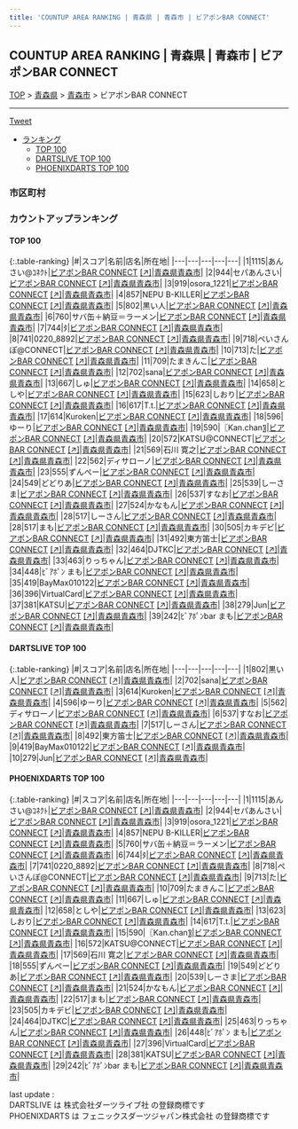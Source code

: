```yaml
---
title: 'COUNTUP AREA RANKING | 青森県 | 青森市 | ビアポンBAR CONNECT'
---
```

## COUNTUP AREA RANKING | 青森県 | 青森市 | ビアポンBAR CONNECT

[TOP](/darts/rank/) > [青森県](/darts/rank/青森県/) > [青森市](/darts/rank/青森県/青森市/) > ビアポンBAR CONNECT

___

<a href="https://twitter.com/share?ref_src=twsrc%5Etfw" data-text="COUNTUP AREA RANKING | 青森県青森市ビアポンBAR CONNECT" class="twitter-share-button" data-hashtags="DARTSLIVE,PHOENIXDARTS,darts,ダーツ" data-show-count="false">Tweet</a>

* [ランキング](#カウントアップランキング)
    * [TOP 100](#top-100)
    * [DARTSLIVE TOP 100](#dartslive-top-100)
    * [PHOENIXDARTS TOP 100](#phoenixdarts-top-100)

### 市区町村

<ul>

</ul>

### カウントアップランキング

#### TOP 100



{:.table-ranking}
|#|スコア|名前|店名|所在地|
|---|---|---|---|---|
|1|1115|<span class="rank-name-pd">あんさい@ｺﾈｸﾄ</span>|<a href="/darts/rank/shops/88970.html">ビアポンBAR CONNECT</a> <a href="https://vs.phoenixdarts.com/jp/shop/shopDetailInfo/s_88970?s_seq=88970">[↗]</a>|<a href="/darts/rank/青森県/青森市">青森県青森市</a>|
|2|944|<span class="rank-name-pd">セパあんさい</span>|<a href="/darts/rank/shops/88970.html">ビアポンBAR CONNECT</a> <a href="https://vs.phoenixdarts.com/jp/shop/shopDetailInfo/s_88970?s_seq=88970">[↗]</a>|<a href="/darts/rank/青森県/青森市">青森県青森市</a>|
|3|919|<span class="rank-name-pd">osora_1221</span>|<a href="/darts/rank/shops/88970.html">ビアポンBAR CONNECT</a> <a href="https://vs.phoenixdarts.com/jp/shop/shopDetailInfo/s_88970?s_seq=88970">[↗]</a>|<a href="/darts/rank/青森県/青森市">青森県青森市</a>|
|4|857|<span class="rank-name-pd">NEPU B-KILLER</span>|<a href="/darts/rank/shops/88970.html">ビアポンBAR CONNECT</a> <a href="https://vs.phoenixdarts.com/jp/shop/shopDetailInfo/s_88970?s_seq=88970">[↗]</a>|<a href="/darts/rank/青森県/青森市">青森県青森市</a>|
|5|802|<span class="rank-name-dl">黒い人</span>|<a href="/darts/rank/shops/dab71a4b143be47c0d9b047a20a7ba1e.html">ビアポンBAR CONNECT</a> <a href="https://search.dartslive.com/jp/shop/dab71a4b143be47c0d9b047a20a7ba1e">[↗]</a>|<a href="/darts/rank/青森県/青森市">青森県青森市</a>|
|6|760|<span class="rank-name-pd">サバ缶＋納豆＝ラーメン</span>|<a href="/darts/rank/shops/88970.html">ビアポンBAR CONNECT</a> <a href="https://vs.phoenixdarts.com/jp/shop/shopDetailInfo/s_88970?s_seq=88970">[↗]</a>|<a href="/darts/rank/青森県/青森市">青森県青森市</a>|
|7|744|<span class="rank-name-pd">ﾀ</span>|<a href="/darts/rank/shops/88970.html">ビアポンBAR CONNECT</a> <a href="https://vs.phoenixdarts.com/jp/shop/shopDetailInfo/s_88970?s_seq=88970">[↗]</a>|<a href="/darts/rank/青森県/青森市">青森県青森市</a>|
|8|741|<span class="rank-name-pd">0220_8892</span>|<a href="/darts/rank/shops/88970.html">ビアポンBAR CONNECT</a> <a href="https://vs.phoenixdarts.com/jp/shop/shopDetailInfo/s_88970?s_seq=88970">[↗]</a>|<a href="/darts/rank/青森県/青森市">青森県青森市</a>|
|9|718|<span class="rank-name-pd">ぺいさんぽ@CONNECT</span>|<a href="/darts/rank/shops/88970.html">ビアポンBAR CONNECT</a> <a href="https://vs.phoenixdarts.com/jp/shop/shopDetailInfo/s_88970?s_seq=88970">[↗]</a>|<a href="/darts/rank/青森県/青森市">青森県青森市</a>|
|10|713|<span class="rank-name-pd">た</span>|<a href="/darts/rank/shops/88970.html">ビアポンBAR CONNECT</a> <a href="https://vs.phoenixdarts.com/jp/shop/shopDetailInfo/s_88970?s_seq=88970">[↗]</a>|<a href="/darts/rank/青森県/青森市">青森県青森市</a>|
|11|709|<span class="rank-name-pd">たまきんこ</span>|<a href="/darts/rank/shops/88970.html">ビアポンBAR CONNECT</a> <a href="https://vs.phoenixdarts.com/jp/shop/shopDetailInfo/s_88970?s_seq=88970">[↗]</a>|<a href="/darts/rank/青森県/青森市">青森県青森市</a>|
|12|702|<span class="rank-name-dl">sana</span>|<a href="/darts/rank/shops/dab71a4b143be47c0d9b047a20a7ba1e.html">ビアポンBAR CONNECT</a> <a href="https://search.dartslive.com/jp/shop/dab71a4b143be47c0d9b047a20a7ba1e">[↗]</a>|<a href="/darts/rank/青森県/青森市">青森県青森市</a>|
|13|667|<span class="rank-name-pd">しゅ</span>|<a href="/darts/rank/shops/88970.html">ビアポンBAR CONNECT</a> <a href="https://vs.phoenixdarts.com/jp/shop/shopDetailInfo/s_88970?s_seq=88970">[↗]</a>|<a href="/darts/rank/青森県/青森市">青森県青森市</a>|
|14|658|<span class="rank-name-pd">としや</span>|<a href="/darts/rank/shops/88970.html">ビアポンBAR CONNECT</a> <a href="https://vs.phoenixdarts.com/jp/shop/shopDetailInfo/s_88970?s_seq=88970">[↗]</a>|<a href="/darts/rank/青森県/青森市">青森県青森市</a>|
|15|623|<span class="rank-name-pd">しおり</span>|<a href="/darts/rank/shops/88970.html">ビアポンBAR CONNECT</a> <a href="https://vs.phoenixdarts.com/jp/shop/shopDetailInfo/s_88970?s_seq=88970">[↗]</a>|<a href="/darts/rank/青森県/青森市">青森県青森市</a>|
|16|617|<span class="rank-name-pd">T.t.</span>|<a href="/darts/rank/shops/88970.html">ビアポンBAR CONNECT</a> <a href="https://vs.phoenixdarts.com/jp/shop/shopDetailInfo/s_88970?s_seq=88970">[↗]</a>|<a href="/darts/rank/青森県/青森市">青森県青森市</a>|
|17|614|<span class="rank-name-dl">Kuroken</span>|<a href="/darts/rank/shops/dab71a4b143be47c0d9b047a20a7ba1e.html">ビアポンBAR CONNECT</a> <a href="https://search.dartslive.com/jp/shop/dab71a4b143be47c0d9b047a20a7ba1e">[↗]</a>|<a href="/darts/rank/青森県/青森市">青森県青森市</a>|
|18|596|<span class="rank-name-dl">ゆーり</span>|<a href="/darts/rank/shops/dab71a4b143be47c0d9b047a20a7ba1e.html">ビアポンBAR CONNECT</a> <a href="https://search.dartslive.com/jp/shop/dab71a4b143be47c0d9b047a20a7ba1e">[↗]</a>|<a href="/darts/rank/青森県/青森市">青森県青森市</a>|
|19|590|<span class="rank-name-pd">〖Kan.chan〗</span>|<a href="/darts/rank/shops/88970.html">ビアポンBAR CONNECT</a> <a href="https://vs.phoenixdarts.com/jp/shop/shopDetailInfo/s_88970?s_seq=88970">[↗]</a>|<a href="/darts/rank/青森県/青森市">青森県青森市</a>|
|20|572|<span class="rank-name-pd">KATSU@CONNECT</span>|<a href="/darts/rank/shops/88970.html">ビアポンBAR CONNECT</a> <a href="https://vs.phoenixdarts.com/jp/shop/shopDetailInfo/s_88970?s_seq=88970">[↗]</a>|<a href="/darts/rank/青森県/青森市">青森県青森市</a>|
|21|569|<span class="rank-name-pd"><span class="pro-icon-pd"></span>石川 寛之</span>|<a href="/darts/rank/shops/88970.html">ビアポンBAR CONNECT</a> <a href="https://vs.phoenixdarts.com/jp/shop/shopDetailInfo/s_88970?s_seq=88970">[↗]</a>|<a href="/darts/rank/青森県/青森市">青森県青森市</a>|
|22|562|<span class="rank-name-dl">ディサローノ</span>|<a href="/darts/rank/shops/dab71a4b143be47c0d9b047a20a7ba1e.html">ビアポンBAR CONNECT</a> <a href="https://search.dartslive.com/jp/shop/dab71a4b143be47c0d9b047a20a7ba1e">[↗]</a>|<a href="/darts/rank/青森県/青森市">青森県青森市</a>|
|23|555|<span class="rank-name-pd">ずんぺー</span>|<a href="/darts/rank/shops/88970.html">ビアポンBAR CONNECT</a> <a href="https://vs.phoenixdarts.com/jp/shop/shopDetailInfo/s_88970?s_seq=88970">[↗]</a>|<a href="/darts/rank/青森県/青森市">青森県青森市</a>|
|24|549|<span class="rank-name-pd">どどりあ</span>|<a href="/darts/rank/shops/88970.html">ビアポンBAR CONNECT</a> <a href="https://vs.phoenixdarts.com/jp/shop/shopDetailInfo/s_88970?s_seq=88970">[↗]</a>|<a href="/darts/rank/青森県/青森市">青森県青森市</a>|
|25|539|<span class="rank-name-pd">しーさま</span>|<a href="/darts/rank/shops/88970.html">ビアポンBAR CONNECT</a> <a href="https://vs.phoenixdarts.com/jp/shop/shopDetailInfo/s_88970?s_seq=88970">[↗]</a>|<a href="/darts/rank/青森県/青森市">青森県青森市</a>|
|26|537|<span class="rank-name-dl">すなお</span>|<a href="/darts/rank/shops/dab71a4b143be47c0d9b047a20a7ba1e.html">ビアポンBAR CONNECT</a> <a href="https://search.dartslive.com/jp/shop/dab71a4b143be47c0d9b047a20a7ba1e">[↗]</a>|<a href="/darts/rank/青森県/青森市">青森県青森市</a>|
|27|524|<span class="rank-name-pd">かなもん</span>|<a href="/darts/rank/shops/88970.html">ビアポンBAR CONNECT</a> <a href="https://vs.phoenixdarts.com/jp/shop/shopDetailInfo/s_88970?s_seq=88970">[↗]</a>|<a href="/darts/rank/青森県/青森市">青森県青森市</a>|
|28|517|<span class="rank-name-dl">しーさん</span>|<a href="/darts/rank/shops/dab71a4b143be47c0d9b047a20a7ba1e.html">ビアポンBAR CONNECT</a> <a href="https://search.dartslive.com/jp/shop/dab71a4b143be47c0d9b047a20a7ba1e">[↗]</a>|<a href="/darts/rank/青森県/青森市">青森県青森市</a>|
|28|517|<span class="rank-name-pd">まも</span>|<a href="/darts/rank/shops/88970.html">ビアポンBAR CONNECT</a> <a href="https://vs.phoenixdarts.com/jp/shop/shopDetailInfo/s_88970?s_seq=88970">[↗]</a>|<a href="/darts/rank/青森県/青森市">青森県青森市</a>|
|30|505|<span class="rank-name-pd">カキデビ</span>|<a href="/darts/rank/shops/88970.html">ビアポンBAR CONNECT</a> <a href="https://vs.phoenixdarts.com/jp/shop/shopDetailInfo/s_88970?s_seq=88970">[↗]</a>|<a href="/darts/rank/青森県/青森市">青森県青森市</a>|
|31|492|<span class="rank-name-dl">東方笛士</span>|<a href="/darts/rank/shops/dab71a4b143be47c0d9b047a20a7ba1e.html">ビアポンBAR CONNECT</a> <a href="https://search.dartslive.com/jp/shop/dab71a4b143be47c0d9b047a20a7ba1e">[↗]</a>|<a href="/darts/rank/青森県/青森市">青森県青森市</a>|
|32|464|<span class="rank-name-pd">DJTKC</span>|<a href="/darts/rank/shops/88970.html">ビアポンBAR CONNECT</a> <a href="https://vs.phoenixdarts.com/jp/shop/shopDetailInfo/s_88970?s_seq=88970">[↗]</a>|<a href="/darts/rank/青森県/青森市">青森県青森市</a>|
|33|463|<span class="rank-name-pd">りっちゃん</span>|<a href="/darts/rank/shops/88970.html">ビアポンBAR CONNECT</a> <a href="https://vs.phoenixdarts.com/jp/shop/shopDetailInfo/s_88970?s_seq=88970">[↗]</a>|<a href="/darts/rank/青森県/青森市">青森県青森市</a>|
|34|448|<span class="rank-name-pd">ﾋﾞｱﾎﾟﾝ まも</span>|<a href="/darts/rank/shops/88970.html">ビアポンBAR CONNECT</a> <a href="https://vs.phoenixdarts.com/jp/shop/shopDetailInfo/s_88970?s_seq=88970">[↗]</a>|<a href="/darts/rank/青森県/青森市">青森県青森市</a>|
|35|419|<span class="rank-name-dl">BayMax010122</span>|<a href="/darts/rank/shops/dab71a4b143be47c0d9b047a20a7ba1e.html">ビアポンBAR CONNECT</a> <a href="https://search.dartslive.com/jp/shop/dab71a4b143be47c0d9b047a20a7ba1e">[↗]</a>|<a href="/darts/rank/青森県/青森市">青森県青森市</a>|
|36|396|<span class="rank-name-pd">VirtualCard</span>|<a href="/darts/rank/shops/88970.html">ビアポンBAR CONNECT</a> <a href="https://vs.phoenixdarts.com/jp/shop/shopDetailInfo/s_88970?s_seq=88970">[↗]</a>|<a href="/darts/rank/青森県/青森市">青森県青森市</a>|
|37|381|<span class="rank-name-pd">KATSU</span>|<a href="/darts/rank/shops/88970.html">ビアポンBAR CONNECT</a> <a href="https://vs.phoenixdarts.com/jp/shop/shopDetailInfo/s_88970?s_seq=88970">[↗]</a>|<a href="/darts/rank/青森県/青森市">青森県青森市</a>|
|38|279|<span class="rank-name-dl">Jun</span>|<a href="/darts/rank/shops/dab71a4b143be47c0d9b047a20a7ba1e.html">ビアポンBAR CONNECT</a> <a href="https://search.dartslive.com/jp/shop/dab71a4b143be47c0d9b047a20a7ba1e">[↗]</a>|<a href="/darts/rank/青森県/青森市">青森県青森市</a>|
|39|242|<span class="rank-name-pd">ﾋﾞｱﾎﾟﾝbar まも</span>|<a href="/darts/rank/shops/88970.html">ビアポンBAR CONNECT</a> <a href="https://vs.phoenixdarts.com/jp/shop/shopDetailInfo/s_88970?s_seq=88970">[↗]</a>|<a href="/darts/rank/青森県/青森市">青森県青森市</a>|


#### DARTSLIVE TOP 100



{:.table-ranking}
|#|スコア|名前|店名|所在地|
|---|---|---|---|---|
|1|802|<span class="rank-name-dl">黒い人</span>|<a href="/darts/rank/shops/dab71a4b143be47c0d9b047a20a7ba1e.html">ビアポンBAR CONNECT</a> <a href="https://search.dartslive.com/jp/shop/dab71a4b143be47c0d9b047a20a7ba1e">[↗]</a>|<a href="/darts/rank/青森県/青森市">青森県青森市</a>|
|2|702|<span class="rank-name-dl">sana</span>|<a href="/darts/rank/shops/dab71a4b143be47c0d9b047a20a7ba1e.html">ビアポンBAR CONNECT</a> <a href="https://search.dartslive.com/jp/shop/dab71a4b143be47c0d9b047a20a7ba1e">[↗]</a>|<a href="/darts/rank/青森県/青森市">青森県青森市</a>|
|3|614|<span class="rank-name-dl">Kuroken</span>|<a href="/darts/rank/shops/dab71a4b143be47c0d9b047a20a7ba1e.html">ビアポンBAR CONNECT</a> <a href="https://search.dartslive.com/jp/shop/dab71a4b143be47c0d9b047a20a7ba1e">[↗]</a>|<a href="/darts/rank/青森県/青森市">青森県青森市</a>|
|4|596|<span class="rank-name-dl">ゆーり</span>|<a href="/darts/rank/shops/dab71a4b143be47c0d9b047a20a7ba1e.html">ビアポンBAR CONNECT</a> <a href="https://search.dartslive.com/jp/shop/dab71a4b143be47c0d9b047a20a7ba1e">[↗]</a>|<a href="/darts/rank/青森県/青森市">青森県青森市</a>|
|5|562|<span class="rank-name-dl">ディサローノ</span>|<a href="/darts/rank/shops/dab71a4b143be47c0d9b047a20a7ba1e.html">ビアポンBAR CONNECT</a> <a href="https://search.dartslive.com/jp/shop/dab71a4b143be47c0d9b047a20a7ba1e">[↗]</a>|<a href="/darts/rank/青森県/青森市">青森県青森市</a>|
|6|537|<span class="rank-name-dl">すなお</span>|<a href="/darts/rank/shops/dab71a4b143be47c0d9b047a20a7ba1e.html">ビアポンBAR CONNECT</a> <a href="https://search.dartslive.com/jp/shop/dab71a4b143be47c0d9b047a20a7ba1e">[↗]</a>|<a href="/darts/rank/青森県/青森市">青森県青森市</a>|
|7|517|<span class="rank-name-dl">しーさん</span>|<a href="/darts/rank/shops/dab71a4b143be47c0d9b047a20a7ba1e.html">ビアポンBAR CONNECT</a> <a href="https://search.dartslive.com/jp/shop/dab71a4b143be47c0d9b047a20a7ba1e">[↗]</a>|<a href="/darts/rank/青森県/青森市">青森県青森市</a>|
|8|492|<span class="rank-name-dl">東方笛士</span>|<a href="/darts/rank/shops/dab71a4b143be47c0d9b047a20a7ba1e.html">ビアポンBAR CONNECT</a> <a href="https://search.dartslive.com/jp/shop/dab71a4b143be47c0d9b047a20a7ba1e">[↗]</a>|<a href="/darts/rank/青森県/青森市">青森県青森市</a>|
|9|419|<span class="rank-name-dl">BayMax010122</span>|<a href="/darts/rank/shops/dab71a4b143be47c0d9b047a20a7ba1e.html">ビアポンBAR CONNECT</a> <a href="https://search.dartslive.com/jp/shop/dab71a4b143be47c0d9b047a20a7ba1e">[↗]</a>|<a href="/darts/rank/青森県/青森市">青森県青森市</a>|
|10|279|<span class="rank-name-dl">Jun</span>|<a href="/darts/rank/shops/dab71a4b143be47c0d9b047a20a7ba1e.html">ビアポンBAR CONNECT</a> <a href="https://search.dartslive.com/jp/shop/dab71a4b143be47c0d9b047a20a7ba1e">[↗]</a>|<a href="/darts/rank/青森県/青森市">青森県青森市</a>|


#### PHOENIXDARTS TOP 100



{:.table-ranking}
|#|スコア|名前|店名|所在地|
|---|---|---|---|---|
|1|1115|<span class="rank-name-pd">あんさい@ｺﾈｸﾄ</span>|<a href="/darts/rank/shops/88970.html">ビアポンBAR CONNECT</a> <a href="https://vs.phoenixdarts.com/jp/shop/shopDetailInfo/s_88970?s_seq=88970">[↗]</a>|<a href="/darts/rank/青森県/青森市">青森県青森市</a>|
|2|944|<span class="rank-name-pd">セパあんさい</span>|<a href="/darts/rank/shops/88970.html">ビアポンBAR CONNECT</a> <a href="https://vs.phoenixdarts.com/jp/shop/shopDetailInfo/s_88970?s_seq=88970">[↗]</a>|<a href="/darts/rank/青森県/青森市">青森県青森市</a>|
|3|919|<span class="rank-name-pd">osora_1221</span>|<a href="/darts/rank/shops/88970.html">ビアポンBAR CONNECT</a> <a href="https://vs.phoenixdarts.com/jp/shop/shopDetailInfo/s_88970?s_seq=88970">[↗]</a>|<a href="/darts/rank/青森県/青森市">青森県青森市</a>|
|4|857|<span class="rank-name-pd">NEPU B-KILLER</span>|<a href="/darts/rank/shops/88970.html">ビアポンBAR CONNECT</a> <a href="https://vs.phoenixdarts.com/jp/shop/shopDetailInfo/s_88970?s_seq=88970">[↗]</a>|<a href="/darts/rank/青森県/青森市">青森県青森市</a>|
|5|760|<span class="rank-name-pd">サバ缶＋納豆＝ラーメン</span>|<a href="/darts/rank/shops/88970.html">ビアポンBAR CONNECT</a> <a href="https://vs.phoenixdarts.com/jp/shop/shopDetailInfo/s_88970?s_seq=88970">[↗]</a>|<a href="/darts/rank/青森県/青森市">青森県青森市</a>|
|6|744|<span class="rank-name-pd">ﾀ</span>|<a href="/darts/rank/shops/88970.html">ビアポンBAR CONNECT</a> <a href="https://vs.phoenixdarts.com/jp/shop/shopDetailInfo/s_88970?s_seq=88970">[↗]</a>|<a href="/darts/rank/青森県/青森市">青森県青森市</a>|
|7|741|<span class="rank-name-pd">0220_8892</span>|<a href="/darts/rank/shops/88970.html">ビアポンBAR CONNECT</a> <a href="https://vs.phoenixdarts.com/jp/shop/shopDetailInfo/s_88970?s_seq=88970">[↗]</a>|<a href="/darts/rank/青森県/青森市">青森県青森市</a>|
|8|718|<span class="rank-name-pd">ぺいさんぽ@CONNECT</span>|<a href="/darts/rank/shops/88970.html">ビアポンBAR CONNECT</a> <a href="https://vs.phoenixdarts.com/jp/shop/shopDetailInfo/s_88970?s_seq=88970">[↗]</a>|<a href="/darts/rank/青森県/青森市">青森県青森市</a>|
|9|713|<span class="rank-name-pd">た</span>|<a href="/darts/rank/shops/88970.html">ビアポンBAR CONNECT</a> <a href="https://vs.phoenixdarts.com/jp/shop/shopDetailInfo/s_88970?s_seq=88970">[↗]</a>|<a href="/darts/rank/青森県/青森市">青森県青森市</a>|
|10|709|<span class="rank-name-pd">たまきんこ</span>|<a href="/darts/rank/shops/88970.html">ビアポンBAR CONNECT</a> <a href="https://vs.phoenixdarts.com/jp/shop/shopDetailInfo/s_88970?s_seq=88970">[↗]</a>|<a href="/darts/rank/青森県/青森市">青森県青森市</a>|
|11|667|<span class="rank-name-pd">しゅ</span>|<a href="/darts/rank/shops/88970.html">ビアポンBAR CONNECT</a> <a href="https://vs.phoenixdarts.com/jp/shop/shopDetailInfo/s_88970?s_seq=88970">[↗]</a>|<a href="/darts/rank/青森県/青森市">青森県青森市</a>|
|12|658|<span class="rank-name-pd">としや</span>|<a href="/darts/rank/shops/88970.html">ビアポンBAR CONNECT</a> <a href="https://vs.phoenixdarts.com/jp/shop/shopDetailInfo/s_88970?s_seq=88970">[↗]</a>|<a href="/darts/rank/青森県/青森市">青森県青森市</a>|
|13|623|<span class="rank-name-pd">しおり</span>|<a href="/darts/rank/shops/88970.html">ビアポンBAR CONNECT</a> <a href="https://vs.phoenixdarts.com/jp/shop/shopDetailInfo/s_88970?s_seq=88970">[↗]</a>|<a href="/darts/rank/青森県/青森市">青森県青森市</a>|
|14|617|<span class="rank-name-pd">T.t.</span>|<a href="/darts/rank/shops/88970.html">ビアポンBAR CONNECT</a> <a href="https://vs.phoenixdarts.com/jp/shop/shopDetailInfo/s_88970?s_seq=88970">[↗]</a>|<a href="/darts/rank/青森県/青森市">青森県青森市</a>|
|15|590|<span class="rank-name-pd">〖Kan.chan〗</span>|<a href="/darts/rank/shops/88970.html">ビアポンBAR CONNECT</a> <a href="https://vs.phoenixdarts.com/jp/shop/shopDetailInfo/s_88970?s_seq=88970">[↗]</a>|<a href="/darts/rank/青森県/青森市">青森県青森市</a>|
|16|572|<span class="rank-name-pd">KATSU@CONNECT</span>|<a href="/darts/rank/shops/88970.html">ビアポンBAR CONNECT</a> <a href="https://vs.phoenixdarts.com/jp/shop/shopDetailInfo/s_88970?s_seq=88970">[↗]</a>|<a href="/darts/rank/青森県/青森市">青森県青森市</a>|
|17|569|<span class="rank-name-pd"><span class="pro-icon-pd"></span>石川 寛之</span>|<a href="/darts/rank/shops/88970.html">ビアポンBAR CONNECT</a> <a href="https://vs.phoenixdarts.com/jp/shop/shopDetailInfo/s_88970?s_seq=88970">[↗]</a>|<a href="/darts/rank/青森県/青森市">青森県青森市</a>|
|18|555|<span class="rank-name-pd">ずんぺー</span>|<a href="/darts/rank/shops/88970.html">ビアポンBAR CONNECT</a> <a href="https://vs.phoenixdarts.com/jp/shop/shopDetailInfo/s_88970?s_seq=88970">[↗]</a>|<a href="/darts/rank/青森県/青森市">青森県青森市</a>|
|19|549|<span class="rank-name-pd">どどりあ</span>|<a href="/darts/rank/shops/88970.html">ビアポンBAR CONNECT</a> <a href="https://vs.phoenixdarts.com/jp/shop/shopDetailInfo/s_88970?s_seq=88970">[↗]</a>|<a href="/darts/rank/青森県/青森市">青森県青森市</a>|
|20|539|<span class="rank-name-pd">しーさま</span>|<a href="/darts/rank/shops/88970.html">ビアポンBAR CONNECT</a> <a href="https://vs.phoenixdarts.com/jp/shop/shopDetailInfo/s_88970?s_seq=88970">[↗]</a>|<a href="/darts/rank/青森県/青森市">青森県青森市</a>|
|21|524|<span class="rank-name-pd">かなもん</span>|<a href="/darts/rank/shops/88970.html">ビアポンBAR CONNECT</a> <a href="https://vs.phoenixdarts.com/jp/shop/shopDetailInfo/s_88970?s_seq=88970">[↗]</a>|<a href="/darts/rank/青森県/青森市">青森県青森市</a>|
|22|517|<span class="rank-name-pd">まも</span>|<a href="/darts/rank/shops/88970.html">ビアポンBAR CONNECT</a> <a href="https://vs.phoenixdarts.com/jp/shop/shopDetailInfo/s_88970?s_seq=88970">[↗]</a>|<a href="/darts/rank/青森県/青森市">青森県青森市</a>|
|23|505|<span class="rank-name-pd">カキデビ</span>|<a href="/darts/rank/shops/88970.html">ビアポンBAR CONNECT</a> <a href="https://vs.phoenixdarts.com/jp/shop/shopDetailInfo/s_88970?s_seq=88970">[↗]</a>|<a href="/darts/rank/青森県/青森市">青森県青森市</a>|
|24|464|<span class="rank-name-pd">DJTKC</span>|<a href="/darts/rank/shops/88970.html">ビアポンBAR CONNECT</a> <a href="https://vs.phoenixdarts.com/jp/shop/shopDetailInfo/s_88970?s_seq=88970">[↗]</a>|<a href="/darts/rank/青森県/青森市">青森県青森市</a>|
|25|463|<span class="rank-name-pd">りっちゃん</span>|<a href="/darts/rank/shops/88970.html">ビアポンBAR CONNECT</a> <a href="https://vs.phoenixdarts.com/jp/shop/shopDetailInfo/s_88970?s_seq=88970">[↗]</a>|<a href="/darts/rank/青森県/青森市">青森県青森市</a>|
|26|448|<span class="rank-name-pd">ﾋﾞｱﾎﾟﾝ まも</span>|<a href="/darts/rank/shops/88970.html">ビアポンBAR CONNECT</a> <a href="https://vs.phoenixdarts.com/jp/shop/shopDetailInfo/s_88970?s_seq=88970">[↗]</a>|<a href="/darts/rank/青森県/青森市">青森県青森市</a>|
|27|396|<span class="rank-name-pd">VirtualCard</span>|<a href="/darts/rank/shops/88970.html">ビアポンBAR CONNECT</a> <a href="https://vs.phoenixdarts.com/jp/shop/shopDetailInfo/s_88970?s_seq=88970">[↗]</a>|<a href="/darts/rank/青森県/青森市">青森県青森市</a>|
|28|381|<span class="rank-name-pd">KATSU</span>|<a href="/darts/rank/shops/88970.html">ビアポンBAR CONNECT</a> <a href="https://vs.phoenixdarts.com/jp/shop/shopDetailInfo/s_88970?s_seq=88970">[↗]</a>|<a href="/darts/rank/青森県/青森市">青森県青森市</a>|
|29|242|<span class="rank-name-pd">ﾋﾞｱﾎﾟﾝbar まも</span>|<a href="/darts/rank/shops/88970.html">ビアポンBAR CONNECT</a> <a href="https://vs.phoenixdarts.com/jp/shop/shopDetailInfo/s_88970?s_seq=88970">[↗]</a>|<a href="/darts/rank/青森県/青森市">青森県青森市</a>|


<div class="footer border-top border-gray-light mt-5 pt-3 text-right text-gray">
    last update : <span style="font-weight: italic" id="foot_last_modified"></span><br />
    DARTSLIVE は 株式会社ダーツライブ社 の登録商標です<br />
    PHOENIXDARTS は フェニックスダーツジャパン株式会社 の登録商標です<br />
</div>

<script src="https://cdnjs.cloudflare.com/ajax/libs/jquery.tablesorter/2.31.3/js/jquery.tablesorter.min.js" integrity="sha512-qzgd5cYSZcosqpzpn7zF2ZId8f/8CHmFKZ8j7mU4OUXTNRd5g+ZHBPsgKEwoqxCtdQvExE5LprwwPAgoicguNg==" crossorigin="anonymous" referrerpolicy="no-referrer"></script>
<link rel="stylesheet" href="https://cdnjs.cloudflare.com/ajax/libs/jquery.tablesorter/2.31.3/css/theme.default.min.css" integrity="sha512-wghhOJkjQX0Lh3NSWvNKeZ0ZpNn+SPVXX1Qyc9OCaogADktxrBiBdKGDoqVUOyhStvMBmJQ8ZdMHiR3wuEq8+w==" crossorigin="anonymous" referrerpolicy="no-referrer" />
<script>
$(function() {
    $(".table-ranking").tablesorter({sortList:[[0, 0]]});
    $("#foot_last_modified").text(formatDate(new Date(document.lastModified), 'yyyy-MM-dd HH:mm:ss'));
});
</script>

<script async src="https://platform.twitter.com/widgets.js" charset="utf-8"></script>